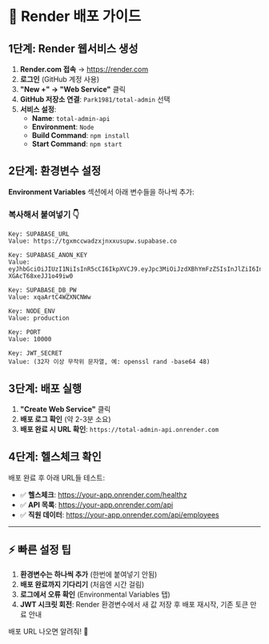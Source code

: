# 🚀 Render 배포 가이드

## 1단계: Render 웹서비스 생성

1. **Render.com 접속** → https://render.com
2. **로그인** (GitHub 계정 사용)
3. **"New +" → "Web Service"** 클릭
4. **GitHub 저장소 연결**: `Park1981/total-admin` 선택
5. **서비스 설정**:
   - **Name**: `total-admin-api`
   - **Environment**: `Node`
   - **Build Command**: `npm install`
   - **Start Command**: `npm start`

## 2단계: 환경변수 설정

**Environment Variables** 섹션에서 아래 변수들을 하나씩 추가:

### 복사해서 붙여넣기 👇

```
Key: SUPABASE_URL
Value: https://tgxmccwadzxjnxxusupw.supabase.co
```

```
Key: SUPABASE_ANON_KEY  
Value: eyJhbGciOiJIUzI1NiIsInR5cCI6IkpXVCJ9.eyJpc3MiOiJzdXBhYmFzZSIsInJlZiI6InRneG1jY3dhZHp4am54eHVzdXB3Iiwicm9sZSI6ImFub24iLCJpYXQiOjE3NTc5OTc4NjgsImV4cCI6MjA3MzU3Mzg2OH0.7gqCsCt3ztzF3dsCRVd7c5sp-XGAcT68xeJJ1o49iw0
```

```
Key: SUPABASE_DB_PW
Value: xqaArtC4WZXNCNWw
```

```
Key: NODE_ENV
Value: production
```

```
Key: PORT
Value: 10000
```

```
Key: JWT_SECRET
Value: (32자 이상 무작위 문자열, 예: openssl rand -base64 48)
```

## 3단계: 배포 실행

1. **"Create Web Service"** 클릭
2. **배포 로그 확인** (약 2-3분 소요)
3. **배포 완료 시 URL 확인**: `https://total-admin-api.onrender.com`

## 4단계: 헬스체크 확인

배포 완료 후 아래 URL들 테스트:

- ✅ **헬스체크**: https://your-app.onrender.com/healthz
- ✅ **API 목록**: https://your-app.onrender.com/api
- ✅ **직원 데이터**: https://your-app.onrender.com/api/employees

---

## ⚡ 빠른 설정 팁

1. **환경변수는 하나씩 추가** (한번에 붙여넣기 안됨)
2. **배포 완료까지 기다리기** (처음엔 시간 걸림)
3. **로그에서 오류 확인** (Environmental Variables 탭)
4. **JWT 시크릿 회전**: Render 환경변수에서 새 값 저장 후 배포 재시작, 기존 토큰 만료 안내

배포 URL 나오면 알려줘! 🎯
